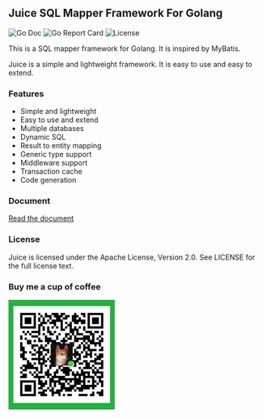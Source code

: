 ## Juice SQL Mapper Framework For Golang

![Go Doc](https://pkg.go.dev/badge/github.com/eatmoreapple/juice)
![Go Report Card](https://goreportcard.com/badge/github.com/eatmoreapple/juice)
![License](https://img.shields.io/badge/License-Apache%202.0-blue.svg)

This is a SQL mapper framework for Golang. It is inspired by MyBatis.

Juice is a simple and lightweight framework. It is easy to use and easy to extend.

### Features

* Simple and lightweight
* Easy to use and extend
* Multiple databases
* Dynamic SQL
* Result to entity mapping
* Generic type support
* Middleware support
* Transaction cache
* Code generation

### Document

[Read the document](https://juice-doc.readthedocs.io/en/latest/index.html)

### License

Juice is licensed under the Apache License, Version 2.0. See LICENSE for the full license text.

### Buy me a cup of coffee

<img width="210px"  src="https://github.com/eatmoreapple/eatMoreApple/blob/main/img/wechat_pay.jpg" align="left">
